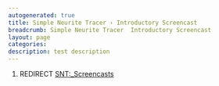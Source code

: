 ```yaml
---
autogenerated: true
title: Simple Neurite Tracer › Introductory Screencast
breadcrumb: Simple Neurite Tracer  Introductory Screencast
layout: page
categories: 
description: test description
---
```


1.  REDIRECT [SNT:\_Screencasts](SNT__Screencasts )
